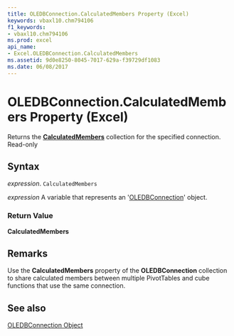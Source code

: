 ```yaml
---
title: OLEDBConnection.CalculatedMembers Property (Excel)
keywords: vbaxl10.chm794106
f1_keywords:
- vbaxl10.chm794106
ms.prod: excel
api_name:
- Excel.OLEDBConnection.CalculatedMembers
ms.assetid: 9d0e8250-8045-7017-629a-f39729df1083
ms.date: 06/08/2017
---
```



# OLEDBConnection.CalculatedMembers Property (Excel)

Returns the  **[CalculatedMembers](Excel.CalculatedMembers.md)** collection for the specified connection. Read-only


## Syntax

 _expression_. `CalculatedMembers`

 _expression_ A variable that represents an '[OLEDBConnection](Excel.OLEDBConnection.md)' object.


### Return Value

 **CalculatedMembers**


## Remarks

Use the  **CalculatedMembers** property of the **OLEDBConnection** collection to share calculated members between multiple PivotTables and cube functions that use the same connection.


## See also


[OLEDBConnection Object](Excel.OLEDBConnection.md)

